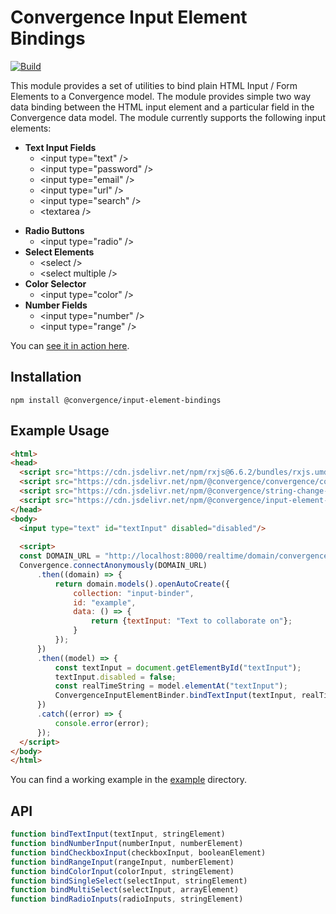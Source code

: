 # Convergence Input Element Bindings
[![Build](https://github.com/convergencelabs/input-element-bindings/actions/workflows/build.yml/badge.svg)](https://github.com/convergencelabs/input-element-bindings/actions/workflows/build.yml)


This module provides a set of utilities to bind plain HTML Input / Form Elements to a Convergence model. The module provides simple two way data binding between the HTML input element and a particular field in the Convergence data model. The module currently supports the following input elements:

* **Text Input Fields**
  * &lt;input type="text" /&gt;
  * &lt;input type="password" /&gt;
  * &lt;input type="email" /&gt;
  * &lt;input type="url" /&gt;
  * &lt;input type="search" /&gt;
  * &lt;textarea /&gt;
- **Radio Buttons**
  - &lt;input type="radio" /&gt;
- **Select Elements**
  - &lt;select /&gt;
  - &lt;select multiple /&gt; 
- **Color Selector**
  - &lt;input type="color" /&gt;
- **Number Fields**
  - &lt;input type="number" /&gt;
  - &lt;input type="range" /&gt;

You can [see it in action here](https://examples.convergence.io/input-elements/index.html).

## Installation
```npm install @convergence/input-element-bindings```


## Example Usage

```html
<html>
<head>
  <script src="https://cdn.jsdelivr.net/npm/rxjs@6.6.2/bundles/rxjs.umd.js"></script>
  <script src="https://cdn.jsdelivr.net/npm/@convergence/convergence/convergence.global.js"></script>
  <script src="https://cdn.jsdelivr.net/npm/@convergence/string-change-detector/browser/string-change-detector.js"></script>
  <script src="https://cdn.jsdelivr.net/npm/@convergence/input-element-bindings@0.5.0/dist/umd/convergence-input-element-bindings.min.js"></script>
</head>
<body>
  <input type="text" id="textInput" disabled="disabled"/>
  
  <script>
  const DOMAIN_URL = "http://localhost:8000/realtime/domain/convergence/default";
  Convergence.connectAnonymously(DOMAIN_URL)
      .then((domain) => {
          return domain.models().openAutoCreate({
              collection: "input-binder",
              id: "example",
              data: () => {
                  return {textInput: "Text to collaborate on"};
              }
          });
      })
      .then((model) => {
          const textInput = document.getElementById("textInput");
          textInput.disabled = false;
          const realTimeString = model.elementAt("textInput");
          ConvergenceInputElementBinder.bindTextInput(textInput, realTimeString);
      })
      .catch((error) => {
          console.error(error);
      });
  </script>
</body>
</html>
```

You can find a working example in the [example](example) directory.

## API
```javascript
function bindTextInput(textInput, stringElement)
function bindNumberInput(numberInput, numberElement)
function bindCheckboxInput(checkboxInput, booleanElement)
function bindRangeInput(rangeInput, numberElement)
function bindColorInput(colorInput, stringElement)
function bindSingleSelect(selectInput, stringElement)
function bindMultiSelect(selectInput, arrayElement)
function bindRadioInputs(radioInputs, stringElement)
```
